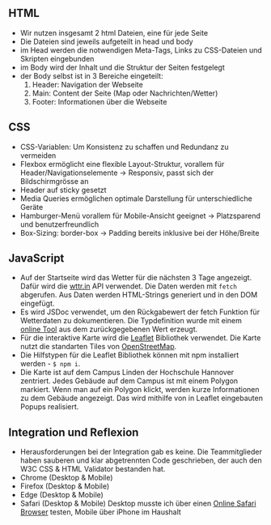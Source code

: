 ## HTML
- Wir nutzen insgesamt 2 html Dateien, eine für jede Seite
- Die Dateien sind jeweils aufgeteilt in head und body
- im Head werden die notwendigen Meta-Tags, Links zu CSS-Dateien und Skripten eingebunden
- im Body wird der Inhalt und die Struktur der Seiten festgelegt
- der Body selbst ist in 3 Bereiche eingeteilt:
    1. Header: Navigation der Webseite
    2. Main: Content der Seite (Map oder Nachrichten/Wetter)
    3. Footer: Informationen über die Webseite

## CSS

 - CSS-Variablen: Um Konsistenz zu schaffen und Redundanz zu vermeiden
 - Flexbox ermöglicht eine flexible Layout-Struktur, vorallem für Header/Navigationselemente
   -> Responsiv, passt sich der Bildschirmgrösse an
 - Header auf sticky gesetzt
 - Media Queries ermöglichen optimale Darstellung für unterschiedliche Geräte
 - Hamburger-Menü vorallem für Mobile-Ansicht geeignet
   -> Platzsparend und benutzerfreundlich
 - Box-Sizing: border-box
   -> Padding bereits inklusive bei der Höhe/Breite

## JavaScript

 - Auf der Startseite wird das Wetter für die nächsten 3 Tage angezeigt. Dafür wird die [wttr.in](https://github.com/chubin/wttr.in) API verwendet. Die Daten werden mit `fetch` abgerufen. Aus Daten werden HTML-Strings generiert und in den DOM eingefügt.
 - Es wird JSDoc verwendet, um den Rückgabewert der fetch Funktion für Wetterdaten zu dokumentieren. Die Typdefinition wurde mit einem [online Tool](https://transform.tools/json-to-jsdoc) aus dem zurückgegebenen Wert erzeugt.
 - Für die interaktive Karte wird die [Leaflet](https://leafletjs.com/) Bibliothek verwendet. Die Karte nutzt die standarten Tiles von [OpenStreetMap](https://www.openstreetmap.org/).
 - Die Hilfstypen für die Leaflet Bibliothek können mit npm installiert werden - `$ npm i`. 
 - Die Karte ist auf dem Campus Linden der Hochschule Hannover zentriert. Jedes Gebäude auf dem Campus ist mit einem Polygon markiert. Wenn man auf ein Polygon klickt, werden kurze Informationen zu dem Gebäude angezeigt. Das wird mithilfe von in Leaflet eingebauten Popups realisiert.

## Integration und Reflexion

 - Herausforderungen bei der Integration gab es keine. Die Teammitglieder haben sauberen und klar abgetrennten Code geschrieben, der auch den W3C CSS & HTML Validator bestanden hat.
 - Chrome (Desktop & Mobile)
 - Firefox (Desktop & Mobile)
 - Edge (Desktop & Mobile)
 - Safari (Desktop & Mobile) Desktop musste ich über einen [Online Safari Browser](https://www.browserling.com/safari-testing) testen, Mobile über iPhone im Haushalt
